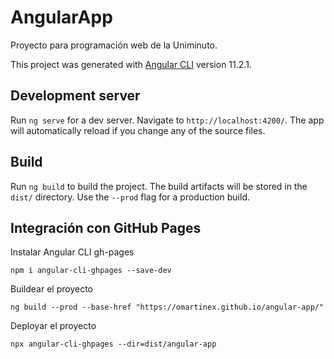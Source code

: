 # AngularApp

Proyecto para programación web de la Uniminuto.

This project was generated with [Angular CLI](https://github.com/angular/angular-cli) version 11.2.1.

## Development server

Run `ng serve` for a dev server. Navigate to `http://localhost:4200/`. The app will automatically reload if you change any of the source files.

## Build

Run `ng build` to build the project. The build artifacts will be stored in the `dist/` directory. Use the `--prod` flag for a production build.

## Integración con GitHub Pages

Instalar Angular CLI gh-pages

```shell
npm i angular-cli-ghpages --save-dev
```

Buildear el proyecto
```shell
ng build --prod --base-href "https://omartinex.github.io/angular-app/"
```

Deployar el proyecto
```shell
npx angular-cli-ghpages --dir=dist/angular-app
```
